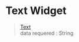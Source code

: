 # Text Widget

> [Text](https://github.com/Roseedee/Flutter-git/blob/fc23f105d3ff308b77456c2e9a60538735f0d6ec/Text/text_widget/lib/main.dart#L7) <br>
data requered : String
